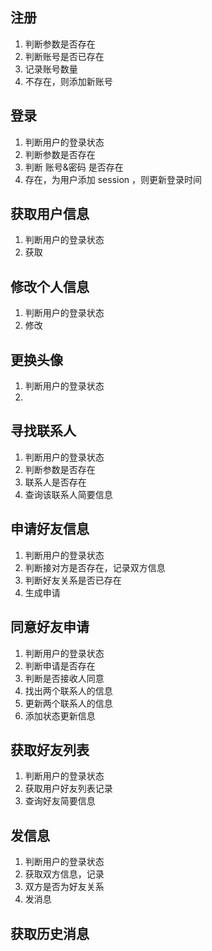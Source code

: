 ## 注册
1. 判断参数是否存在
2. 判断账号是否已存在
3. 记录账号数量
4. 不存在，则添加新账号


## 登录
1. 判断用户的登录状态
2. 判断参数是否存在
3. 判断 账号&密码 是否存在
4. 存在，为用户添加 session ，则更新登录时间


## 获取用户信息
1. 判断用户的登录状态
2. 获取


## 修改个人信息
1. 判断用户的登录状态
2. 修改


## 更换头像
1. 判断用户的登录状态
2. 


## 寻找联系人
1. 判断用户的登录状态
2. 判断参数是否存在
3. 联系人是否存在
4. 查询该联系人简要信息


## 申请好友信息
1. 判断用户的登录状态
2. 判断接对方是否存在，记录双方信息
3. 判断好友关系是否已存在
4. 生成申请


## 同意好友申请
1. 判断用户的登录状态
2. 判断申请是否存在
3. 判断是否接收人同意
4. 找出两个联系人的信息
5. 更新两个联系人的信息
6. 添加状态更新信息


## 获取好友列表
1. 判断用户的登录状态
2. 获取用户好友列表记录
3. 查询好友简要信息


## 发信息
1. 判断用户的登录状态
2. 获取双方信息，记录
3. 双方是否为好友关系
4. 发消息


## 获取历史消息